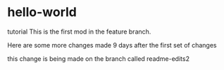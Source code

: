 # hello-world
tutorial
This is the first mod in the feature branch.

Here are some more changes made 9 days after the
first set of changes

this change is being made on the branch called readme-edits2

